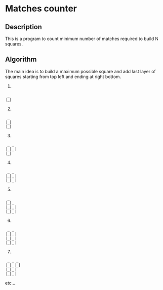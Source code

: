 # Matches counter

## Description

This is a program to count minimum number of matches required to build N squares.

## Algorithm

The main idea is to build a maximum possible square and add last layer of squares starting from top left and ending at right bottom.

1)
```
 _
|_|
```

2) 
```
 _
|_|
|_|
```
  
3) 
```
 _ _
|_|_|
|_|
```
  
4)
```
 _ _
|_|_|
|_|_|
```
  
5)
```
 _
|_|_
|_|_|
|_|_|
```
  
6)
```
 _ _
|_|_|
|_|_|
|_|_|
```

7)
```
 _ _ _
|_|_|_|
|_|_|
|_|_|
```

etc...